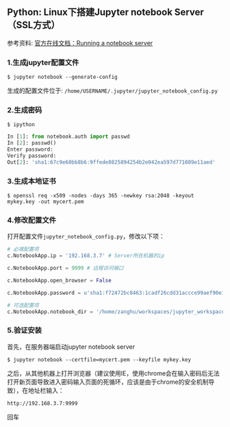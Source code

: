 ## Python: Linux下搭建Jupyter notebook Server（SSL方式）

参考资料: [官方在线文档：Running a notebook server](http://jupyter-notebook.readthedocs.io/en/latest/public_server.htm)

### 1.生成jupyter配置文件

```shell
$ jupyter notebook --generate-config
```

生成的配置文件位于: `/home/USERNAME/.jupyter/jupyter_notebook_config.py`

### 2.生成密码

```shell
$ ipython
```

```python
In [1]: from notebook.auth import passwd
In [2]: passwd()
Enter password:
Verify password:
Out[2]: 'sha1:67c9e60bb8b6:9ffede0825894254b2e042ea597d771089e11aed'
```

### 3.生成本地证书

```shell
$ openssl req -x509 -nodes -days 365 -newkey rsa:2048 -keyout mykey.key -out mycert.pem
```

### 4.修改配置文件

打开配置文件`jupyter_notebook_config.py`，修改以下项：

```python
# 必填配置项
c.NotebookApp.ip = '192.168.3.7' # Server所在机器的ip

c.NotebookApp.port = 9999 # 远程访问端口

c.NotebookApp.open_browser = False

c.NotebookApp.password = u'sha1:f72472bc8463:1cadf26cdd31accce99aef90e178bb67a1f6a8d3' # 第二步生成的hash密码

# 可选配置项
c.NotebookApp.notebook_dir = '/home/zanghu/workspaces/jupyter_workspace'
```

### 5.验证安装

首先，在服务器端启动jupyter notebook server

```shell
$ jupyter notebook --certfile=mycert.pem --keyfile mykey.key
```

之后，从其他机器上打开浏览器（建议使用IE，使用chrome会在输入密码后无法打开新页面导致进入密码输入页面的死循环，应该是由于chrome的安全机制导致），在地址栏输入：

`http://192.168.3.7:9999`

回车
